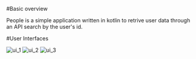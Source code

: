 #Basic overview

People is a simple application written in kotlin to retrive user data through an API search by the user's id. 

#User Interfaces

![ui_1](https://user-images.githubusercontent.com/73272972/167903745-9a63551b-54f2-47ce-b9c4-e11837d829c2.jpg)
![ui_2](https://user-images.githubusercontent.com/73272972/167903761-641d64b3-3fa8-402c-a142-fa11ee8039f1.jpg)
![ui_3](https://user-images.githubusercontent.com/73272972/167903762-90977122-894e-4ee4-9d7a-50aff8a6df28.jpg)
